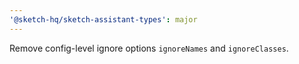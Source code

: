 ```yaml
---
'@sketch-hq/sketch-assistant-types': major
---
```


Remove config-level ignore options `ignoreNames` and `ignoreClasses`.
